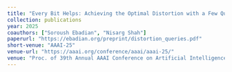 ```yaml
---
title: "Every Bit Helps: Achieving the Optimal Distortion with a Few Queries"
collection: publications
year: 2025
coauthors: ["Soroush Ebadian", "Nisarg Shah"]
paperurl: "https://ebadian.org/preprint/distortion_queries.pdf"
short-venue: "AAAI-25"
venue-url: "https://aaai.org/conference/aaai/aaai-25/"
venue: "Proc. of 39th Annual AAAI Conference on Artificial Intelligence, 2025. Forthcoming."
---
```

